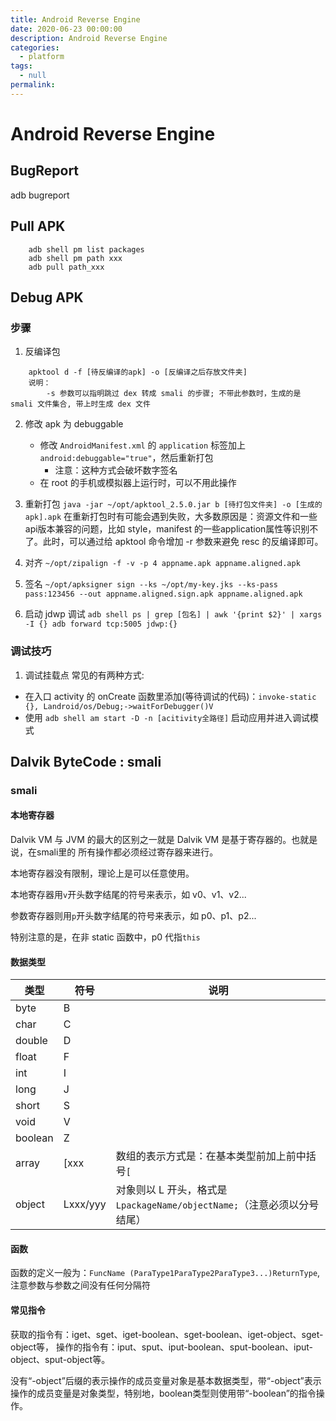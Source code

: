 ```yaml
---
title: Android Reverse Engine
date: 2020-06-23 00:00:00
description: Android Reverse Engine
categories: 
  - platform
tags: 
  - null
permalink:
---
```

# Android Reverse Engine

## BugReport
 adb bugreport

## Pull APK
```
    adb shell pm list packages
    adb shell pm path xxx
    adb pull path_xxx
```


## Debug APK
### 步骤
1. 反编译包
``` 
    apktool d -f [待反编译的apk] -o [反编译之后存放文件夹] 
    说明：
        -s 参数可以指明跳过 dex 转成 smali 的步骤; 不带此参数时，生成的是 smali 文件集合, 带上时生成 dex 文件
```

2. 修改 apk 为 debuggable
   + 修改 ```AndroidManifest.xml``` 的 ```application``` 标签加上 ```android:debuggable="true"```，然后重新打包
     - 注意：这种方式会破坏数字签名
   + 在 root 的手机或模拟器上运行时，可以不用此操作

3. 重新打包
``` java -jar ~/opt/apktool_2.5.0.jar b [待打包文件夹] -o [生成的apk].apk ```
在重新打包时有可能会遇到失败，大多数原因是：资源文件和一些api版本兼容的问题，比如 style，manifest 的一些application属性等识别不了。此时，可以通过给 apktool 命令增加 -r 参数来避免 resc 的反编译即可。

4. 对齐
```~/opt/zipalign -f -v -p 4 appname.apk appname.aligned.apk```

5. 签名
```~/opt/apksigner sign --ks ~/opt/my-key.jks --ks-pass pass:123456 --out appname.aligned.sign.apk appname.aligned.apk```

6. 启动 jdwp 调试
```adb shell ps | grep [包名] | awk '{print $2}' | xargs -I {} adb forward tcp:5005 jdwp:{}```

### 调试技巧
1. 调试挂载点
常见的有两种方式:
- 在入口 activity 的 onCreate 函数里添加(等待调试的代码)：```invoke-static {}, Landroid/os/Debug;->waitForDebugger()V``` 
- 使用 ```adb shell am start -D -n [acitivity全路径]``` 启动应用并进入调试模式

## Dalvik ByteCode : smali

### smali 

#### 本地寄存器
Dalvik VM 与 JVM 的最大的区别之一就是 Dalvik VM 是基于寄存器的。也就是说，在smali里的 所有操作都必须经过寄存器来进行。

本地寄存器没有限制，理论上是可以任意使用。

本地寄存器用```v```开头数字结尾的符号来表示，如 v0、v1、v2...

参数寄存器则用```p```开头数字结尾的符号来表示，如 p0、p1、p2... 

特别注意的是，在非 static 函数中，p0 代指```this```

#### 数据类型
类型 | 符号 | 说明
--- | --- | ---
byte | B |
char | C |
double | D |
float | F |
int | I |
long | J |
short | S |
void | V |
boolean | Z |
array | [xxx | 数组的表示方式是：在基本类型前加上前中括号```[```
object | Lxxx/yyy | 对象则以 L 开头，格式是```LpackageName/objectName;```（注意必须以分号结尾）

#### 函数
函数的定义一般为：```FuncName (ParaType1ParaType2ParaType3...)ReturnType```, 注意参数与参数之间没有任何分隔符

#### 常见指令
获取的指令有：iget、sget、iget-boolean、sget-boolean、iget-object、sget-object等，
操作的指令有：iput、sput、iput-boolean、sput-boolean、iput-object、sput-object等。

没有“-object”后缀的表示操作的成员变量对象是基本数据类型，带“-object”表示操作的成员变量是对象类型，特别地，boolean类型则使用带“-boolean”的指令操作。
